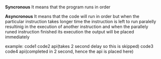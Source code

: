 **Syncronous**
It means that the program runs in order      

**Asyncronous**
It means that the code will run in order but when the particular instruction takes longer time the instruction is left to run paralelly resultinig in the execution of another instruction and when the parallely runed instruction finished its execution the output will be placed immediately

example:
code1
code2
api(takes 2 second delay so this is skipped)
code3
code4
api(completed in 2 second, hence the api is placed here)